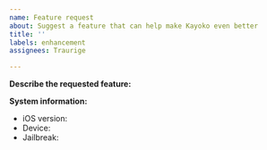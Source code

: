 ```yaml
---
name: Feature request
about: Suggest a feature that can help make Kayoko even better
title: ''
labels: enhancement
assignees: Traurige

---
```


**Describe the requested feature:**

**System information:**
- iOS version:
- Device:
- Jailbreak:
